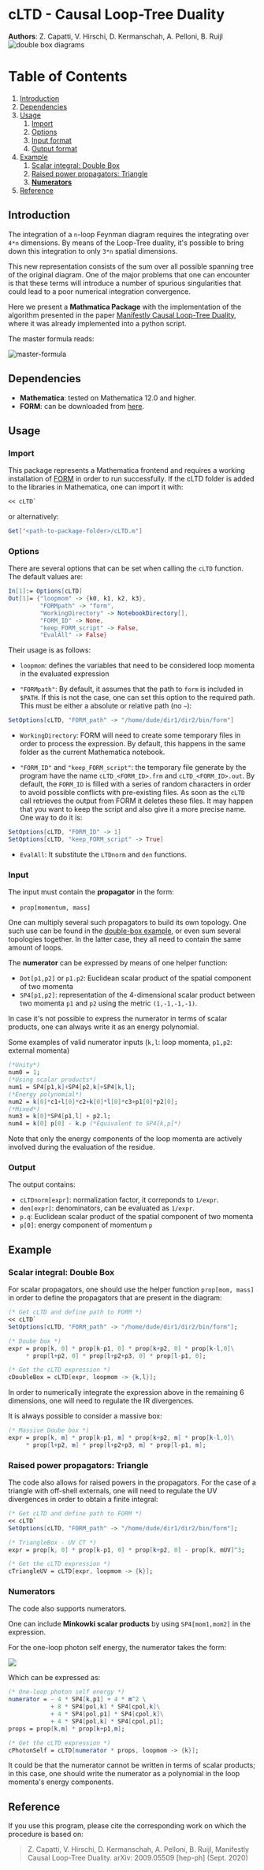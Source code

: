 #
# cLTD - Causal Loop-Tree Duality
**Authors**: Z. Capatti, V. Hirschi, D. Kermanschah, A. Pelloni, B. Ruijl
![double box diagrams](./img/diags.svg)

# Table of Contents
1. [Introduction](#introduction)
2. [Dependencies](#dependencies)
4. [Usage](#usage)
    1. [Import](#import)
    2. [Options](#options)
    2. [Input format](#input)
    2. [Output format](#output)
4. [Example](#example)
    1. [Scalar integral: Double Box](#exampleDoubleBox)
    2. [Raised power propagators: Triangle](#exampleTriangle)
    3. [**Numerators**](#numerator)
5. [Reference](#reference)


## Introduction
The integration of a `n`-loop Feynman diagram requires the integrating over `4*n` dimensions.
By means of the Loop-Tree duality, it's possible to bring down this integration to only `3*n` spatial dimensions. 

This new representation consists of the sum over all possible spanning tree of the original diagram. One of the major problems that one can encounter is that these terms will introduce a number of spurious singularities that could lead to a poor numerical integration convergence.

Here we present a **Mathmatica Package** with the implementation of the algorithm presented in the paper [Manifestly Causal Loop-Tree Duality](https://arxiv.org/abs/2009.05509), where it was already implemented into a python script.

The master formula reads:

![master-formula](./img/master.svg)

## Dependencies
* **Mathematica**: tested on Mathematica 12.0 and higher.
* **FORM**: can be downloaded from [here](https://github.com/vermaseren/form/releases).

## Usage

### Import
This package represents a Mathematica frontend and requires a working installation of [FORM](https://github.com/vermaseren/form/releases) in order to run successfully.
If the cLTD folder is added to the libraries in Mathematica, one can import it with:
```Mathematica
<< cLTD`
```
or alternatively:
```Mathematica
Get["<path-to-package-folder>/cLTD.m"]
```



### Options

There are several options that can be set when calling the `cLTD` function. The default values are:
```Mathematica 
In[1]:= Options[cLTD]
Out[1]= {"loopmom" -> {k0, k1, k2, k3}, 
         "FORMpath" -> "form", 
         "WorkingDirectory" -> NotebookDirectory[], 
         "FORM_ID" -> None,
         "keep_FORM_script" -> False, 
         "EvalAll" -> False}
```

Their usage is as follows:

* `loopmom`: defines the variables that need to be considered loop momenta in the evaluated expression

* `"FORMpath"`: By default, it assumes that the path to `form` is included in `$PATH`. If this is not the case, one can set this option to the required path.
This must be either a absolute or relative path (no `~`):
```Mathematica
SetOptions[cLTD, "FORM_path" -> "/home/dude/dir1/dir2/bin/form"]
```

* `WorkingDirectory`: FORM will need to create some temporary files in order to process the expression. By default, this happens in the same folder as the current Mathematica notebook.

* `"FORM_ID"` and `"keep_FORM_script"`: the temporary file generate by the program have the name `cLTD_<FORM_ID>.frm` and `cLTD_<FORM_ID>.out`.
By default, the `FORM_ID` is filled with a series of random characters in order to avoid possible conflicts with pre-existing files.
As soon as the `cLTD` call retrieves the output from FORM it deletes these files.
It may happen that you want to keep the script and also give it a more precise name.
One way to do it is:
```Mathematica
SetOptions[cLTD, "FORM_ID" -> 1]
SetOptions[cLTD, "keep_FORM_script" -> True]
```

* `EvalAll`: It substitute the `LTDnorm` and `den` functions.

### Input

The input must contain the **propagator** in the form:
 - `prop[momentum, mass]`

One can multiply several such propagators to build its own topology. One such use can be found in the [double-box example](#exampleDoubleBox), or even sum several topologies together. In the latter case, they all need to contain the same amount of loops.

The **numerator** can be expressed by means of one helper function:
 - `Dot[p1,p2]` or `p1.p2`: Euclidean scalar product of the spatial component of two momenta
 - `SP4[p1,p2]`: representation of the 4-dimensional scalar product between two momenta `p1` and `p2` using the metric `(1,-1,-1,-1)`.
 

In case it's not possible to express the numerator in terms of scalar products, one can always write it as an energy polynomial.

Some examples of valid numerator inputs (`k,l`: loop momenta, `p1,p2`: external momenta)
```mathematica
(*Unity*)
num0 = 1;
(*Using scalar products*)
num1 = SP4[p1,k]+SP4[p2,k]+SP4[k,l];
(*Energy polynomial*)
num2 = k[0]*c1+l[0]*c2+k[0]*l[0]*c3+p1[0]*p2[0];
(*Mixed*)
num3 = k[0]*SP4[p1,l] + p2.l;
num4 = k[0] p[0] - k.p (*Equivalent to SP4[k,p]*)
```

Note that only the energy components of the loop momenta are actively involved during the evaluation of the residue.

### Output
The output contains:
 - `cLTDnorm[expr]`: normalization factor, it correponds to `1/expr`.
 - `den[expr]`: denominators, can be evaluated as `1/expr`.
 - `p.q`: Euclidean scalar product of the spatial component of two momenta
 - `p[0]`: energy component of momentum `p`


## Example

### Scalar integral: Double Box <a name="exampleDoubleBox"></a>
For scalar propagators, one should use the helper function `prop[mom, mass]` in order to define the propagators that are present in the diagram:
```Mathematica
(* Get cLTD and define path to FORM *)
<< cLTD`
SetOptions[cLTD, "FORM_path" -> "/home/dude/dir1/dir2/bin/form"];

(* Doube box *)
expr = prop[k, 0] * prop[k-p1, 0] * prop[k+p2, 0] * prop[k-l,0]\
     * prop[l+p2, 0] * prop[l+p2+p3, 0] * prop[l-p1, 0];

(* Get the cLTD expression *)
cDoubleBox = cLTD[expr, loopmom -> {k,l}];      
```
In order to numerically integrate the expression above in the remaining 6 dimensions, one will need to regulate the IR divergences.

It is always possible to consider a massive box:
```Mathematica
(* Massive Doube box *)
expr = prop[k, m] * prop[k-p1, m] * prop[k+p2, m] * prop[k-l,0]\
     * prop[l+p2, m] * prop[l+p2+p3, m] * prop[l-p1, m];
```

### Raised power propagators: Triangle <a name="exampleTriangle"></a>
The code also allows for raised powers in the propagators. 
For the case of a triangle with off-shell externals, one will need to regulate the UV divergences in order to obtain a finite integral:

```Mathematica
(* Get cLTD and define path to FORM *)
<< cLTD`
SetOptions[cLTD, "FORM_path" -> "/home/dude/dir1/dir2/bin/form"];

(* TriangleBox - UV CT *)
expr = prop[k, 0] * prop[k-p1, 0] * prop[k+p2, 0] - prop[k, mUV]^3;

(* Get the cLTD expression *)
cTriangleUV = cLTD[expr, loopmom -> {k}];      
```

### Numerators
The code also supports numerators. 

One can include **Minkowki scalar products** by using `SP4[mom1,mom2]` in the expression.

For the one-loop photon self energy, the numerator takes the form:

![](./img/bubble.svg)

Which can be expressed as: 
```mathematica
(* One-loop photon self energy *)
numerator = - 4 * SP4[k,p1] + 4 * m^2 \
            + 8 * SP4[pol,k] * SP4[cpol,k]\
            + 4 * SP4[pol,p1] * SP4[cpol,k]\
            + 4 * SP4[pol,k] * SP4[cpol,p1];
props = prop[k,m] * prop[k+p1,m];

(* Get the cLTD expression *)
cPhotonSelf = cLTD[numerator * props, loopmom -> {k}];      

```

It could be that the numerator cannot be written in terms of scalar products; in this case, one should write the numerator as a polynomial in the loop momenta's energy components.


## Reference 
If you use this program, please cite the corresponding work on which the procedure is based on:

> Z. Capatti, V. Hirschi, D. Kermanschah, A. Pelloni, B. Ruijl, Manifestly Causal Loop-Tree Duality. arXiv: 2009.05509 [hep-ph] (Sept. 2020)
